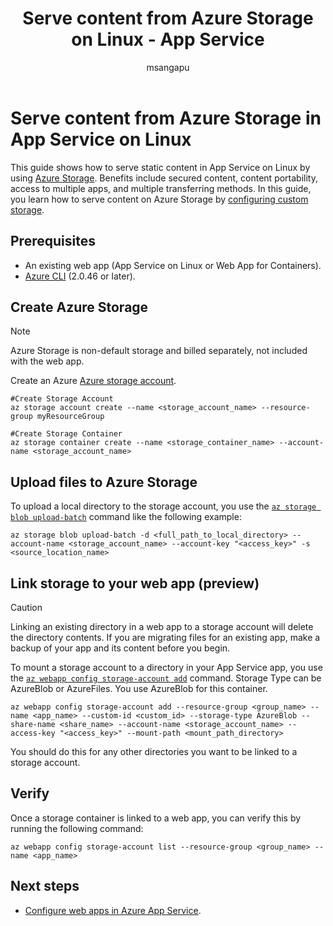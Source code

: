 ﻿---
title: Serve content from Azure Storage on Linux - App Service
description: How to configure and serve content from Azure Storage in Azure App Service on Linux.
author: msangapu
manager: jeconnoc

ms.service: app-service
ms.workload: web
ms.topic: article
ms.date: 2/04/2019
ms.author: msangapu
ms.custom: seodec18
---
# Serve content from Azure Storage in App Service on Linux

This guide shows how to serve static content in App Service on Linux by using [Azure Storage](/azure/storage/common/storage-introduction). Benefits include secured content, content portability, access to multiple apps, and multiple transferring methods. In this guide, you learn how to serve content on Azure Storage by [configuring custom storage](https://blogs.msdn.microsoft.com/appserviceteam/2018/09/24/announcing-bring-your-own-storage-to-app-service/).

## Prerequisites

- An existing web app (App Service on Linux or Web App for Containers).
- [Azure CLI](/cli/azure/install-azure-cli) (2.0.46 or later).

## Create Azure Storage

> [!NOTE]
> Azure Storage is non-default storage and billed separately, not included with the web app.
>

Create an Azure [Azure storage account](https://docs.microsoft.com/azure/storage/common/storage-quickstart-create-account?tabs=azure-cli).

```azurecli
#Create Storage Account
az storage account create --name <storage_account_name> --resource-group myResourceGroup

#Create Storage Container
az storage container create --name <storage_container_name> --account-name <storage_account_name>
```

## Upload files to Azure Storage

To upload a local directory to the storage account, you use the [`az storage blob upload-batch`](https://docs.microsoft.com/cli/azure/storage/blob?view=azure-cli-latest#az-storage-blob-upload-batch) command like the following example:

```azurecli
az storage blob upload-batch -d <full_path_to_local_directory> --account-name <storage_account_name> --account-key "<access_key>" -s <source_location_name>
```

## Link storage to your web app (preview)

> [!CAUTION]
> Linking an existing directory in a web app to a storage account will delete the directory contents. If you are migrating files for an existing app, make a backup of your app and its content before you begin.
>

To mount a storage account to a directory in your App Service app, you use the [`az webapp config storage-account add`](https://docs.microsoft.com/cli/azure/webapp/config/storage-account?view=azure-cli-latest#az-webapp-config-storage-account-add) command. Storage Type can be AzureBlob or AzureFiles. You use AzureBlob for this container.

```azurecli
az webapp config storage-account add --resource-group <group_name> --name <app_name> --custom-id <custom_id> --storage-type AzureBlob --share-name <share_name> --account-name <storage_account_name> --access-key "<access_key>" --mount-path <mount_path_directory>
```

You should do this for any other directories you want to be linked to a storage account.

## Verify

Once a storage container is linked to a web app, you can verify this by running the following command:

```azurecli
az webapp config storage-account list --resource-group <group_name> --name <app_name>
```

## Next steps

- [Configure web apps in Azure App Service](https://docs.microsoft.com/azure/app-service/web-sites-configure).
